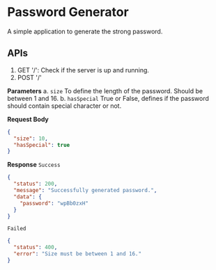 # Password Generator

A simple application to generate the strong password.

## APIs

1. GET '/': Check if the server is up and running.
2. POST '/'

**Parameters**
a. `size`
To define the length of the password. Should be between 1 and 16.
b. `hasSpecial`
True or False, defines if the password should contain special character or not.

**Request Body**

```json
{
  "size": 10,
  "hasSpecial": true
}
```

**Response**
`Success`

```json
{
  "status": 200,
  "message": "Successfully generated password.",
  "data": {
    "password": "wpBb0zxH"
  }
}
```

`Failed`

```json
{
  "status": 400,
  "error": "Size must be between 1 and 16."
}
```
